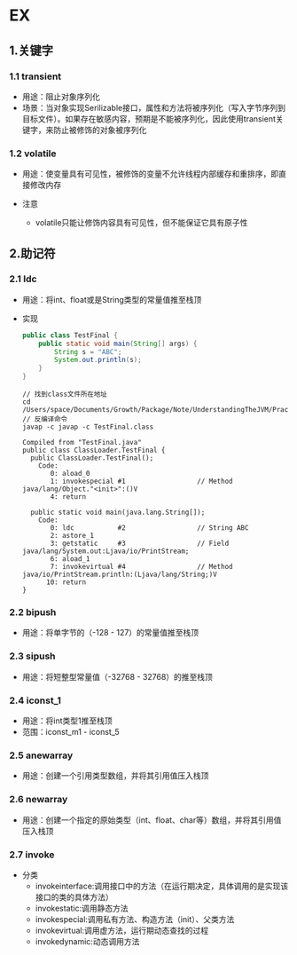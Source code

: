 # EX

## 1.关键字

### 1.1 transient

- 用途：阻止对象序列化
- 场景：当对象实现Serilizable接口，属性和方法将被序列化（写入字节序列到目标文件）。如果存在敏感内容，预期是不能被序列化，因此使用transient关键字，来防止被修饰的对象被序列化

### 1.2 volatile

- 用途：使变量具有可见性，被修饰的变量不允许线程内部缓存和重排序，即直接修改内存

  <!--可见性：可见性，是指线程之间的可见性，一个线程修改的状态对另一个线程是可见的-->

- 注意

  - volatile只能让修饰内容具有可见性，但不能保证它具有原子性

    <!--原子性：不可分割性，比如 a=0；（a非long和double类型） 这个操作是不可分割的，那么我们说这个操作时原子操作。再比如：a++； 这个操作实际是a = a + 1；是可分割的，所以他不是一个原子操作。非原子操作都会存在线程安全问题，需要我们使用同步技术（sychronized）来让它变成一个原子操作-->

## 2.助记符

### 2.1 ldc

- 用途：将int、float或是String类型的常量值推至栈顶

- 实现

  <!--基本代码-->

  ```java
  public class TestFinal {
      public static void main(String[] args) {
          String s = "ABC";
          System.out.println(s);
      }
  }
  ```

  <!--反编译命令-->

  ```shell
  // 找到class文件所在地址
  cd /Users/space/Documents/Growth/Package/Note/UnderstandingTheJVM/Practice/out/production/Practice/ClassLoader
  // 反编译命令
  javap -c javap -c TestFinal.class
  ```

  <!--输出-->

  ```shell
  Compiled from "TestFinal.java"
  public class ClassLoader.TestFinal {
    public ClassLoader.TestFinal();
      Code:
         0: aload_0
         1: invokespecial #1                  // Method java/lang/Object."<init>":()V
         4: return
  
    public static void main(java.lang.String[]);
      Code:
         0: ldc           #2                  // String ABC
         2: astore_1
         3: getstatic     #3                  // Field java/lang/System.out:Ljava/io/PrintStream;
         6: aload_1
         7: invokevirtual #4                  // Method java/io/PrintStream.println:(Ljava/lang/String;)V
        10: return
  }
  
  ```

### 2.2 bipush

- 用途：将单字节的（-128 - 127）的常量值推至栈顶

### 2.3 sipush

- 用途：将短整型常量值（-32768 - 32768）的推至栈顶

### 2.4 iconst_1

- 用途：将int类型1推至栈顶
- 范围：iconst_m1 - iconst_5 <!--m1为 -1 -->

### 2.5 anewarray

- 用途：创建一个引用类型数组，并将其引用值压入栈顶

### 2.6 newarray

- 用途：创建一个指定的原始类型（int、float、char等）数组，并将其引用值压入栈顶

### 2.7 invoke

- 分类
  - invokeinterface:调用接口中的方法（在运行期决定，具体调用的是实现该接口的类的具体方法）
  - invokestatic:调用静态方法
  - invokespecial:调用私有方法、构造方法（init）、父类方法
  - invokevirtual:调用虚方法，运行期动态查找的过程
  - invokedynamic:动态调用方法























